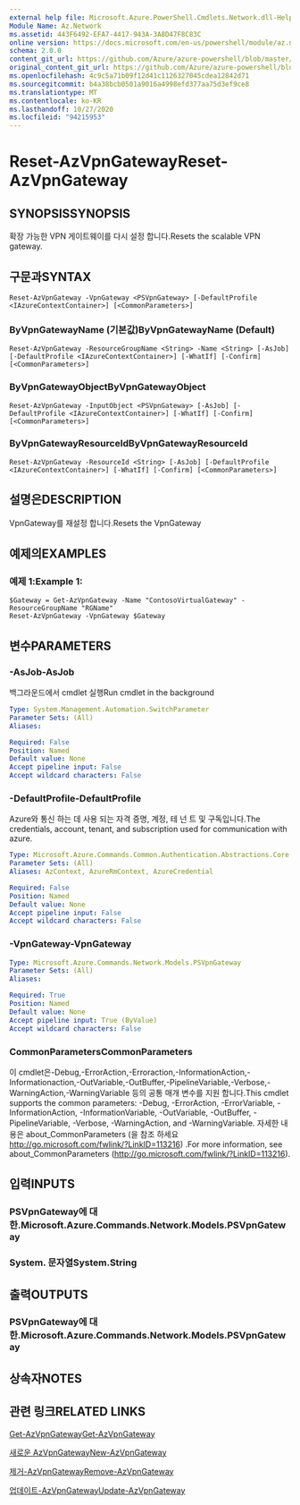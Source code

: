 ```yaml
---
external help file: Microsoft.Azure.PowerShell.Cmdlets.Network.dll-Help.xml
Module Name: Az.Network
ms.assetid: 443F6492-EFA7-4417-943A-3A8D47F8C83C
online version: https://docs.microsoft.com/en-us/powershell/module/az.network/reset-azvpngateway
schema: 2.0.0
content_git_url: https://github.com/Azure/azure-powershell/blob/master/src/Network/Network/help/Reset-AzVpnGateway.md
original_content_git_url: https://github.com/Azure/azure-powershell/blob/master/src/Network/Network/help/Reset-AzVpnGateway.md
ms.openlocfilehash: 4c9c5a71b09f12d41c1126327045cdea12842d71
ms.sourcegitcommit: b4a38bcb0501a9016a4998efd377aa75d3ef9ce8
ms.translationtype: MT
ms.contentlocale: ko-KR
ms.lasthandoff: 10/27/2020
ms.locfileid: "94215953"
---
```

# <span data-ttu-id="6a83a-101">Reset-AzVpnGateway</span><span class="sxs-lookup"><span data-stu-id="6a83a-101">Reset-AzVpnGateway</span></span>

## <span data-ttu-id="6a83a-102">SYNOPSIS</span><span class="sxs-lookup"><span data-stu-id="6a83a-102">SYNOPSIS</span></span>
<span data-ttu-id="6a83a-103">확장 가능한 VPN 게이트웨이를 다시 설정 합니다.</span><span class="sxs-lookup"><span data-stu-id="6a83a-103">Resets the scalable VPN gateway.</span></span>

## <span data-ttu-id="6a83a-104">구문과</span><span class="sxs-lookup"><span data-stu-id="6a83a-104">SYNTAX</span></span>

```
Reset-AzVpnGateway -VpnGateway <PSVpnGateway> [-DefaultProfile <IAzureContextContainer>] [<CommonParameters>]
```

### <span data-ttu-id="6a83a-105">ByVpnGatewayName (기본값)</span><span class="sxs-lookup"><span data-stu-id="6a83a-105">ByVpnGatewayName (Default)</span></span>
```
Reset-AzVpnGateway -ResourceGroupName <String> -Name <String> [-AsJob] [-DefaultProfile <IAzureContextContainer>] [-WhatIf] [-Confirm] [<CommonParameters>]
```

### <span data-ttu-id="6a83a-106">ByVpnGatewayObject</span><span class="sxs-lookup"><span data-stu-id="6a83a-106">ByVpnGatewayObject</span></span>
```
Reset-AzVpnGateway -InputObject <PSVpnGateway> [-AsJob] [-DefaultProfile <IAzureContextContainer>] [-WhatIf] [-Confirm] [<CommonParameters>]
```

### <span data-ttu-id="6a83a-107">ByVpnGatewayResourceId</span><span class="sxs-lookup"><span data-stu-id="6a83a-107">ByVpnGatewayResourceId</span></span>
```
Reset-AzVpnGateway -ResourceId <String> [-AsJob] [-DefaultProfile <IAzureContextContainer>] [-WhatIf] [-Confirm] [<CommonParameters>]
```

## <span data-ttu-id="6a83a-108">설명은</span><span class="sxs-lookup"><span data-stu-id="6a83a-108">DESCRIPTION</span></span>
<span data-ttu-id="6a83a-109">VpnGateway를 재설정 합니다.</span><span class="sxs-lookup"><span data-stu-id="6a83a-109">Resets the VpnGateway</span></span>

## <span data-ttu-id="6a83a-110">예제의</span><span class="sxs-lookup"><span data-stu-id="6a83a-110">EXAMPLES</span></span>

### <span data-ttu-id="6a83a-111">예제 1:</span><span class="sxs-lookup"><span data-stu-id="6a83a-111">Example 1:</span></span>
```
$Gateway = Get-AzVpnGateway -Name "ContosoVirtualGateway" -ResourceGroupName "RGName"
Reset-AzVpnGateway -VpnGateway $Gateway
```

## <span data-ttu-id="6a83a-112">변수</span><span class="sxs-lookup"><span data-stu-id="6a83a-112">PARAMETERS</span></span>

### <span data-ttu-id="6a83a-113">-AsJob</span><span class="sxs-lookup"><span data-stu-id="6a83a-113">-AsJob</span></span>
<span data-ttu-id="6a83a-114">백그라운드에서 cmdlet 실행</span><span class="sxs-lookup"><span data-stu-id="6a83a-114">Run cmdlet in the background</span></span>

```yaml
Type: System.Management.Automation.SwitchParameter
Parameter Sets: (All)
Aliases:

Required: False
Position: Named
Default value: None
Accept pipeline input: False
Accept wildcard characters: False
```

### <span data-ttu-id="6a83a-115">-DefaultProfile</span><span class="sxs-lookup"><span data-stu-id="6a83a-115">-DefaultProfile</span></span>
<span data-ttu-id="6a83a-116">Azure와 통신 하는 데 사용 되는 자격 증명, 계정, 테 넌 트 및 구독입니다.</span><span class="sxs-lookup"><span data-stu-id="6a83a-116">The credentials, account, tenant, and subscription used for communication with azure.</span></span>

```yaml
Type: Microsoft.Azure.Commands.Common.Authentication.Abstractions.Core.IAzureContextContainer
Parameter Sets: (All)
Aliases: AzContext, AzureRmContext, AzureCredential

Required: False
Position: Named
Default value: None
Accept pipeline input: False
Accept wildcard characters: False
```

### <span data-ttu-id="6a83a-117">-VpnGateway</span><span class="sxs-lookup"><span data-stu-id="6a83a-117">-VpnGateway</span></span>
```yaml
Type: Microsoft.Azure.Commands.Network.Models.PSVpnGateway
Parameter Sets: (All)
Aliases:

Required: True
Position: Named
Default value: None
Accept pipeline input: True (ByValue)
Accept wildcard characters: False
```

### <span data-ttu-id="6a83a-118">CommonParameters</span><span class="sxs-lookup"><span data-stu-id="6a83a-118">CommonParameters</span></span>
<span data-ttu-id="6a83a-119">이 cmdlet은-Debug,-ErrorAction,-Erroraction,-InformationAction,-Informationaction,-OutVariable,-OutBuffer,-PipelineVariable,-Verbose,-WarningAction,-WarningVariable 등의 공통 매개 변수를 지원 합니다.</span><span class="sxs-lookup"><span data-stu-id="6a83a-119">This cmdlet supports the common parameters: -Debug, -ErrorAction, -ErrorVariable, -InformationAction, -InformationVariable, -OutVariable, -OutBuffer, -PipelineVariable, -Verbose, -WarningAction, and -WarningVariable.</span></span> <span data-ttu-id="6a83a-120">자세한 내용은 about_CommonParameters (을 참조 하세요 http://go.microsoft.com/fwlink/?LinkID=113216) .</span><span class="sxs-lookup"><span data-stu-id="6a83a-120">For more information, see about_CommonParameters (http://go.microsoft.com/fwlink/?LinkID=113216).</span></span>

## <span data-ttu-id="6a83a-121">입력</span><span class="sxs-lookup"><span data-stu-id="6a83a-121">INPUTS</span></span>

### <span data-ttu-id="6a83a-122">PSVpnGateway에 대 한.</span><span class="sxs-lookup"><span data-stu-id="6a83a-122">Microsoft.Azure.Commands.Network.Models.PSVpnGateway</span></span>

### <span data-ttu-id="6a83a-123">System. 문자열</span><span class="sxs-lookup"><span data-stu-id="6a83a-123">System.String</span></span>

## <span data-ttu-id="6a83a-124">출력</span><span class="sxs-lookup"><span data-stu-id="6a83a-124">OUTPUTS</span></span>

### <span data-ttu-id="6a83a-125">PSVpnGateway에 대 한.</span><span class="sxs-lookup"><span data-stu-id="6a83a-125">Microsoft.Azure.Commands.Network.Models.PSVpnGateway</span></span>

## <span data-ttu-id="6a83a-126">상속자</span><span class="sxs-lookup"><span data-stu-id="6a83a-126">NOTES</span></span>

## <span data-ttu-id="6a83a-127">관련 링크</span><span class="sxs-lookup"><span data-stu-id="6a83a-127">RELATED LINKS</span></span>

[<span data-ttu-id="6a83a-128">Get-AzVpnGateway</span><span class="sxs-lookup"><span data-stu-id="6a83a-128">Get-AzVpnGateway</span></span>](./Get-AzVpnGateway.md)

[<span data-ttu-id="6a83a-129">새로운 AzVpnGateway</span><span class="sxs-lookup"><span data-stu-id="6a83a-129">New-AzVpnGateway</span></span>](./New-AzVpnGateway.md)

[<span data-ttu-id="6a83a-130">제거-AzVpnGateway</span><span class="sxs-lookup"><span data-stu-id="6a83a-130">Remove-AzVpnGateway</span></span>](./Remove-AzVpnGateway.md)

[<span data-ttu-id="6a83a-131">업데이트-AzVpnGateway</span><span class="sxs-lookup"><span data-stu-id="6a83a-131">Update-AzVpnGateway</span></span>](./Update-AzVpnGateway.md)
